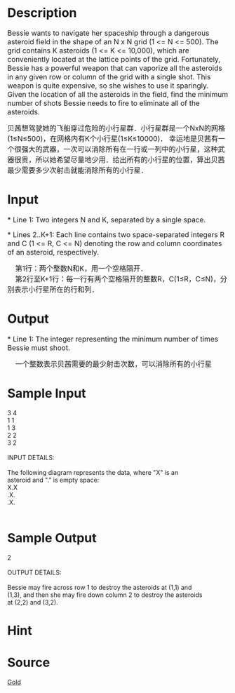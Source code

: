 
# Description

<div class="content"><p><span style="font-size: medium">Bessie wants to navigate her spaceship through a dangerous asteroid field in the shape of an N x N grid (1 &lt;= N &lt;= 500). The grid contains K asteroids (1 &lt;= K &lt;= 10,000), which are conveniently located at the lattice points of the grid. Fortunately, Bessie has a powerful weapon that can vaporize all the asteroids in any given row or column of the grid with a single shot. This weapon is quite expensive, so she wishes to use it sparingly. Given the location of all the asteroids in the field, find the minimum number of shots Bessie needs to fire to eliminate all of the asteroids. </span></p>
<div><span style="font-size: medium">贝茜想驾驶她的飞船穿过危险的小行星群．小行星群是一个NxN的网格(1≤N≤500)，在</span><span style="font-size: medium">网格内有K个小行星(1≤K≤10000)． 幸运地是贝茜有一个很强大的武器，一次可以消除所有在一行或一列中的小行星，这种武器很贵，所以她希望尽量地少用．给出所有的小行星的位置，算出贝茜最少需要多少次射击就能消除所有的小行星．</span></div>
<div></div></div>

# Input

<div class="content"><p><span style="font-size: medium">* Line 1: Two integers N and K, separated by a single space. </span></p>
<p><span style="font-size: medium">* Lines 2..K+1: Each line contains two space-separated integers R and C (1 &lt;= R, C &lt;= N) denoting the row and column coordinates of an asteroid, respectively. </span></p>
<div><span style="font-size: medium">    第1行：两个整数N和K，用一个空格隔开．</span></div>
<div><span style="font-size: medium">    第2行至K+1行：每一行有两个空格隔开的整数R，C(1≤R，C≤N)，分别表示小行星所在</span><span style="font-size: medium">的行和列．</span></div>
<p></p></div>

# Output

<div class="content"><p><span style="font-size: medium">* Line 1: The integer representing the minimum number of times Bessie must shoot. </span></p>
<p><span style="font-size: medium">    一个整数表示贝茜需要的最少射击次数，可以消除所有的小行星</span></p></div>

# Sample Input

<div class="content"><span class="sampledata">3 4<br/>
1 1<br/>
1 3<br/>
2 2<br/>
3 2<br/>
<br/>
INPUT DETAILS:<br/>
<br/>
The following diagram represents the data, where &#34;X&#34; is an<br/>
asteroid and &#34;.&#34; is empty space:<br/>
X.X<br/>
.X.<br/>
.X.<br/>
<br/>
</span></div>

# Sample Output

<div class="content"><span class="sampledata">2<br/>
<br/>
OUTPUT DETAILS:<br/>
<br/>
Bessie may fire across row 1 to destroy the asteroids at (1,1) and<br/>
(1,3), and then she may fire down column 2 to destroy the asteroids<br/>
at (2,2) and (3,2).<br/>
</span></div>

# Hint

<div class="content"><p></p></div>

# Source

<div class="content"><p><a href="problemset.php?search=Gold">Gold</a></p></div>

